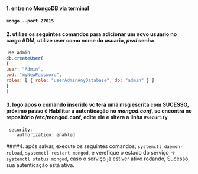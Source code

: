 #### 1. entre no MongoDB via terminal
#### `mongo --port 27015`
#### 2. utilize os seguintes comandos para adicionar um novo usuario no cargo ADM, utilize *user* como nome do usuario, *pwd* senha
```js
use admin
db.createUser(
{
user: "Admin",
pwd: "myNewPassword",
roles: [ { role: "userAdminAnyDatabase", db: "admin" } ]
}
)
```
#### 3. logo apos o comando inserido vc terá uma msg escrita com SUCESSO, próximo passo é Habilitar a autenticação no *mongod.conf*, se encontra no repositório /etc/mongod.conf, edite ele e altera a linha `#security`
```js
 security:
    authorization: enabled
```
####4. após salvar, execute os seguintes comandos; `systemctl daemon-reload`, `systemctl restart mongod`, e verefique o estado do serviço -> `systemctl status mongod`, caso o serviço ja estiver ativo rodando, Sucesso, sua autenticação está ativa.